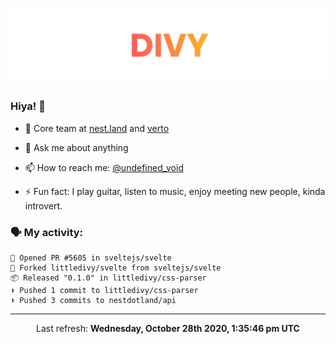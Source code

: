 
![](https://github.com/divy-work/divy-work/raw/master/assets/divy.png)

### Hiya! 👋

- 🔭 Core team at [nest.land](https://github.com/nestdotland/nest.land) and [verto](https://github.com/useverto/verto)

- 💬 Ask me about anything

- 📫 How to reach me: [@undefined_void](https://instagram.com/divy.exe)

- ⚡ Fun fact: I play guitar, listen to music, enjoy meeting new people, kinda introvert.

### 🗣 My activity:

```
💪 Opened PR #5605 in sveltejs/svelte
🍴 Forked littledivy/svelte from sveltejs/svelte
📦 Released "0.1.0" in littledivy/css-parser
⬆️ Pushed 1 commit to littledivy/css-parser
⬆️ Pushed 3 commits to nestdotland/api
```

------------
<p align="center">Last refresh: <b>Wednesday, October 28th 2020, 1:35:46 pm UTC</b></p>
